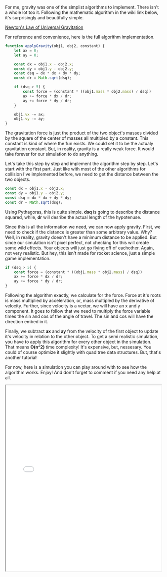 For me, gravity was one of the simplist algorithms to implement. There isn't a whole lot too it. Following the mathematic algorithm in the wiki link below, it's surprisingly and beautifully simple.

[Newton's Law of Universal Gravitation](https://en.wikipedia.org/wiki/Newton%27s_law_of_universal_gravitation)

For reference and convenience, here is the full algorithm implementation.

```javascript
function applyGravity(obj1, obj2, constant) {
	let ax = 0;
	let ay = 0;

	const dx = obj1.x - obj2.x;
	const dy = obj1.y - obj2.y;
	const dsq = dx * dx + dy * dy;
	const dr = Math.sqrt(dsq);

	if (dsq > 5) {
		const force = (constant * ((obj1.mass * obj2.mass) / dsq))
		ax += force * dx / dr;
		ay += force * dy / dr;
	}

	obj1.vx -= ax;
	obj1.vy -= ay;
}
```

The gravitation force is just the product of the two object's masses divided by the square of the center of masses all multipled by a constant. This constant is kind of where the fun exists. We could set it to be the actualy gravitation constant. But, in reality, gravity is a really weak force. It would take forever for our simulation to do anything.

Let's take this step by step and implement the algorithm step by step. Let's start with the first part. Just like with most of the other algorithms for collision I've implemented before, we need to get the distance between the two objects.

```javascript
const dx = obj1.x - obj2.x;
const dy = obj1.y - obj2.y;
const dsq = dx * dx + dy * dy;
const dr = Math.sqrt(dsq);
```

Using Pythagoras, this is quite simple. <b>dsq</b> is going to describe the distance squared, while, <b>dr</b> will desribe the actual length of the hypotenuse.

Since this is all the information we need, we can now apply gravity. First, we need to check if the distance is greater than some arbitrary value. Why? Well, in reality, gravity doesn't have a minimum distance to be applied. But since our simulation isn't pixel perfect, not checking for this will create some wild effects. Your objects will just go flying off of eachother. Again, not very realistic. But hey, this isn't made for rocket science, just a simple game implementation.

```javascript
if (dsq > 5) {
	const force = (constant * ((obj1.mass * obj2.mass) / dsq))
	ax += force * dx / dr;
	ay += force * dy / dr;
}
```

Following the algorithm exactly, we calculate for the force. Force at it's roots is mass multiplied by acceleration, or, mass multipled by the derivative of velocity. Further, since velocity is a vector, we will have an x and y component. It goes to follow that we need to multiply the force variable times the sin and cos of the angle of travel. The sin and cos will have the direction embed in it.

Finally, we subtract <b>ax</b> and <b>ay</b> from the velocity of the first object to update it's velocity in relation to the other object. To get a semi realistic simulation, you have to apply this algorithm for every other object in the simulation. That means <b>O(n^2)</b> time complexity! It's expensive, but, nessesary. You could of course optimize it slightly with quad tree data structures. But, that's another tutorial!

For now, here is a simulation you can play around with to see how the algorithm works. Enjoy! And don't forget to comment if you need any help at all.

<iframe id="sat-tester" width="100%" height="600" src="/plugins/sat-tester">
</iframe>